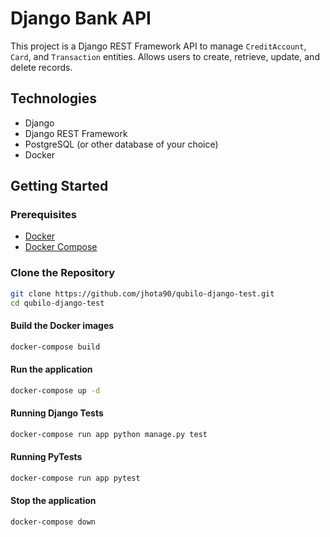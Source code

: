 # Django Bank API

This project is a Django REST Framework API to manage `CreditAccount`, `Card`, and `Transaction` entities. Allows users to create, retrieve, update, and delete records.

## Technologies

- Django
- Django REST Framework
- PostgreSQL (or other database of your choice)
- Docker

## Getting Started

### Prerequisites

- [Docker](https://www.docker.com/get-started)
- [Docker Compose](https://docs.docker.com/compose/)

### Clone the Repository

```bash
git clone https://github.com/jhota90/qubilo-django-test.git
cd qubilo-django-test
```

#### Build the Docker images
```bash
docker-compose build
```

#### Run the application
```bash
docker-compose up -d
```

#### Running Django Tests
```bash
docker-compose run app python manage.py test
```

#### Running PyTests
```bash
docker-compose run app pytest
```

#### Stop the application
```bash
docker-compose down
```